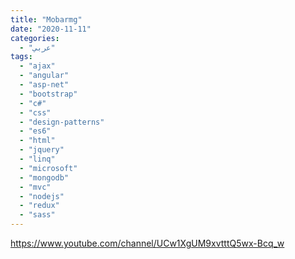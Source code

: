 ```yaml
---
title: "Mobarmg"
date: "2020-11-11"
categories:
  - "عربي"
tags:
  - "ajax"
  - "angular"
  - "asp-net"
  - "bootstrap"
  - "c#"
  - "css"
  - "design-patterns"
  - "es6"
  - "html"
  - "jquery"
  - "linq"
  - "microsoft"
  - "mongodb"
  - "mvc"
  - "nodejs"
  - "redux"
  - "sass"
---
```


https://www.youtube.com/channel/UCw1XgUM9xvtttQ5wx-Bcq_w
